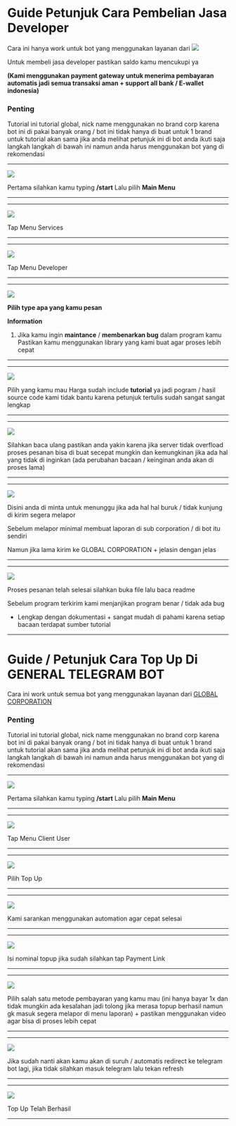 # Guide Petunjuk Cara Pembelian Jasa Developer

Cara ini hanya work untuk bot yang menggunakan layanan dari ![](https://t.me/GLOBAL_CORP_ORG_BOT)

Untuk membeli jasa developer pastikan saldo kamu mencukupi ya 

**(Kami menggunakan payment gateway untuk menerima pembayaran automatis jadi semua transaksi aman + support all bank / E-wallet indonesia)**

### Penting

Tutorial ini tutorial global, nick name menggunakan no brand corp karena bot ini di pakai banyak orang / bot ini tidak hanya di buat untuk 1 brand untuk tutorial akan sama jika anda melihat petunjuk ini di bot anda ikuti saja langkah langkah di bawah ini namun anda harus menggunakan bot yang di rekomendasi


---

![](https://github.com/globalcorporation/.github/blob/main/assets/general-telegram-bot/buy-services-developer/id/01.png?raw=true)

Pertama silahkan kamu typing **/start** Lalu pilih **Main Menu**

---

---

![](https://github.com/globalcorporation/.github/blob/main/assets/general-telegram-bot/buy-services-developer/id/02.png?raw=true)

Tap Menu Services

---


---

![](https://github.com/globalcorporation/.github/blob/main/assets/general-telegram-bot/buy-services-developer/id/03.png?raw=true)

Tap Menu Developer

---

---

![](https://github.com/globalcorporation/.github/blob/main/assets/general-telegram-bot/buy-services-developer/id/04.png?raw=true)

**Pilih type apa yang kamu pesan**

**Information**

1. Jika kamu ingin **maintance** / **membenarkan bug** dalam program kamu
   Pastikan kamu menggunakan library yang kami buat agar proses lebih cepat

---

---

![](https://github.com/globalcorporation/.github/blob/main/assets/general-telegram-bot/buy-services-developer/id/05.png?raw=true)

Pilih yang kamu mau Harga sudah include **tutorial** ya jadi pogram / hasil source code kami tidak bantu karena petunjuk tertulis sudah sangat sangat lengkap 

---


---

![](https://github.com/globalcorporation/.github/blob/main/assets/general-telegram-bot/buy-services-developer/id/06.png?raw=true)

Silahkan baca ulang pastikan anda yakin karena jika server tidak overfload proses pesanan bisa di buat secepat mungkin dan kemungkinan jika ada hal yang tidak di inginkan (ada perubahan bacaan / keinginan anda akan di proses lama)

---

---

![](https://github.com/globalcorporation/.github/blob/main/assets/general-telegram-bot/buy-services-developer/id/07.png?raw=true)

Disini anda di minta untuk menunggu jika ada hal hal buruk / tidak kunjung di kirim segera melapor

Sebelum melapor minimal membuat laporan di sub corporation / di bot itu sendiri 

Namun jika lama kirim ke GLOBAL CORPORATION + jelasin dengan jelas

---


---

![](https://github.com/globalcorporation/.github/blob/main/assets/general-telegram-bot/buy-services-developer/id/08.png?raw=true)

Proses pesanan telah selesai silahkan buka file lalu baca readme

Sebelum program terkirim kami menjanjikan program benar / tidak ada bug
+ Lengkap dengan dokumentasi + sangat mudah di pahami karena setiap bacaan terdapat sumber tutorial


  
---


<!-- START GUIDE TOP UP GENERAL TELEGRAM BOT -->


# Guide / Petunjuk Cara Top Up Di GENERAL TELEGRAM BOT

Cara ini work untuk semua bot yang menggunakan layanan dari [GLOBAL CORPORATION](https://t.me/GLOBAL_CORP_ORG_BOT?start=guide-topup-general-telegram-bot)

### Penting

Tutorial ini tutorial global, nick name menggunakan no brand corp karena bot ini di pakai banyak orang / bot ini tidak hanya di buat untuk 1 brand untuk tutorial akan sama jika anda melihat petunjuk ini di bot anda ikuti saja langkah langkah di bawah ini namun anda harus menggunakan bot yang di rekomendasi

---

![](https://github.com/globalcorporation/.github/blob/main/assets/general-telegram-bot/top_up_me/id/top_up_01.png?raw=true)

Pertama silahkan kamu typing **/start** Lalu pilih **Main Menu**

---

---

![](https://github.com/globalcorporation/.github/blob/main/assets/general-telegram-bot/top_up_me/id/top_up_02.png?raw=true)

Tap Menu Client User

---

---

![](https://github.com/globalcorporation/.github/blob/main/assets/general-telegram-bot/top_up_me/id/top_up_03.png?raw=true)

Pilih Top Up

---

---

![](https://github.com/globalcorporation/.github/blob/main/assets/general-telegram-bot/top_up_me/id/top_up_04.png?raw=true)

Kami sarankan menggunakan automation agar cepat selesai

---

---

![](https://github.com/globalcorporation/.github/blob/main/assets/general-telegram-bot/top_up_me/id/top_up_05.png?raw=true)

Isi nominal topup jika sudah silahkan tap Payment Link

---


---

![](https://github.com/globalcorporation/.github/blob/main/assets/general-telegram-bot/top_up_me/id/top_up_06.png?raw=true)

Pilih salah satu metode pembayaran yang kamu mau (ini hanya bayar 1x dan tidak mungkin ada kesalahan jadi tolong jika merasa topup berhasil namun gk masuk segera melapor di menu laporan) + pastikan menggunakan video agar bisa di proses lebih cepat

---

---

![](https://github.com/globalcorporation/.github/blob/main/assets/general-telegram-bot/top_up_me/id/top_up_07.png?raw=true)

Jika sudah nanti akan  kamu akan di suruh / automatis redirect ke telegram bot lagi, jika tidak silahkan masuk telegram lalu tekan refresh

---

---

![](https://github.com/globalcorporation/.github/blob/main/assets/general-telegram-bot/top_up_me/id/top_up_08.png?raw=true)

Top Up Telah Berhasil

---



<!-- END GUIDE TOP UP GENERAL TELEGRAM BOT -->